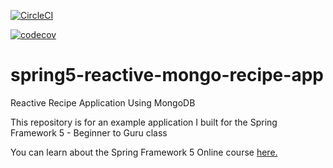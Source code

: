 [![CircleCI](https://circleci.com/gh/nwalters39/spring5-reactive-mongo-recipe-app.svg?style=svg)](https://circleci.com/gh/nwalters39/spring5-reactive-mongo-recipe-app)

[![codecov](https://codecov.io/gh/nwalters39/spring5-reactive-mongo-recipe-app/branch/master/graph/badge.svg)](https://codecov.io/gh/nwalters39/spring5-reactive-mongo-recipe-app)

# spring5-reactive-mongo-recipe-app
Reactive Recipe Application Using MongoDB

This repository is for an example application I built for the Spring Framework 5 - Beginner to Guru class

You can learn about the Spring Framework 5 Online course [here.](http://courses.springframework.guru/p/spring-framework-5-begginer-to-guru/?product_id=363173)